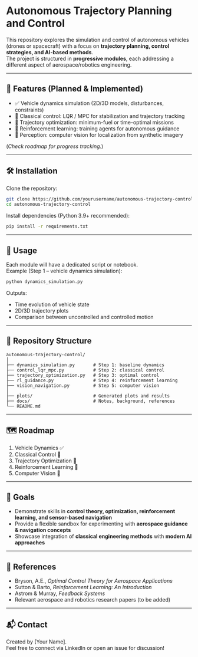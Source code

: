 # Autonomous Trajectory Planning and Control

This repository explores the simulation and control of autonomous vehicles (drones or spacecraft) with a focus on **trajectory planning, control strategies, and AI-based methods**.  
The project is structured in **progressive modules**, each addressing a different aspect of aerospace/robotics engineering.

---

## 📌 Features (Planned & Implemented)
- ✅ Vehicle dynamics simulation (2D/3D models, disturbances, constraints)  
- 🔄 Classical control: LQR / MPC for stabilization and trajectory tracking  
- 🔄 Trajectory optimization: minimum-fuel or time-optimal missions  
- 🔄 Reinforcement learning: training agents for autonomous guidance  
- 🔄 Perception: computer vision for localization from synthetic imagery  

(*Check roadmap for progress tracking.*)

---

## 🛠 Installation
Clone the repository:
```bash
git clone https://github.com/yourusername/autonomous-trajectory-control.git
cd autonomous-trajectory-control
```

Install dependencies (Python 3.9+ recommended):
```bash
pip install -r requirements.txt
```

---

## 🚀 Usage
Each module will have a dedicated script or notebook.  
Example (Step 1 – vehicle dynamics simulation):
```bash
python dynamics_simulation.py
```

Outputs:  
- Time evolution of vehicle state  
- 2D/3D trajectory plots  
- Comparison between uncontrolled and controlled motion  

---

## 📂 Repository Structure
```
autonomous-trajectory-control/
│
├── dynamics_simulation.py       # Step 1: baseline dynamics
├── control_lqr_mpc.py           # Step 2: classical control
├── trajectory_optimization.py   # Step 3: optimal control
├── rl_guidance.py               # Step 4: reinforcement learning
├── vision_navigation.py         # Step 5: computer vision
│
├── plots/                       # Generated plots and results
├── docs/                        # Notes, background, references
└── README.md
```

---

## 🗺 Roadmap
1. Vehicle Dynamics ✅  
2. Classical Control 🔄  
3. Trajectory Optimization 🔄  
4. Reinforcement Learning 🔄  
5. Computer Vision 🔄  

---

## 🎯 Goals
- Demonstrate skills in **control theory, optimization, reinforcement learning, and sensor-based navigation**  
- Provide a flexible sandbox for experimenting with **aerospace guidance & navigation concepts**  
- Showcase integration of **classical engineering methods** with **modern AI approaches**  

---

## 📖 References
- Bryson, A.E., *Optimal Control Theory for Aerospace Applications*  
- Sutton & Barto, *Reinforcement Learning: An Introduction*  
- Astrom & Murray, *Feedback Systems*  
- Relevant aerospace and robotics research papers (to be added)

---

## 📬 Contact
Created by [Your Name].  
Feel free to connect via LinkedIn or open an issue for discussion!
